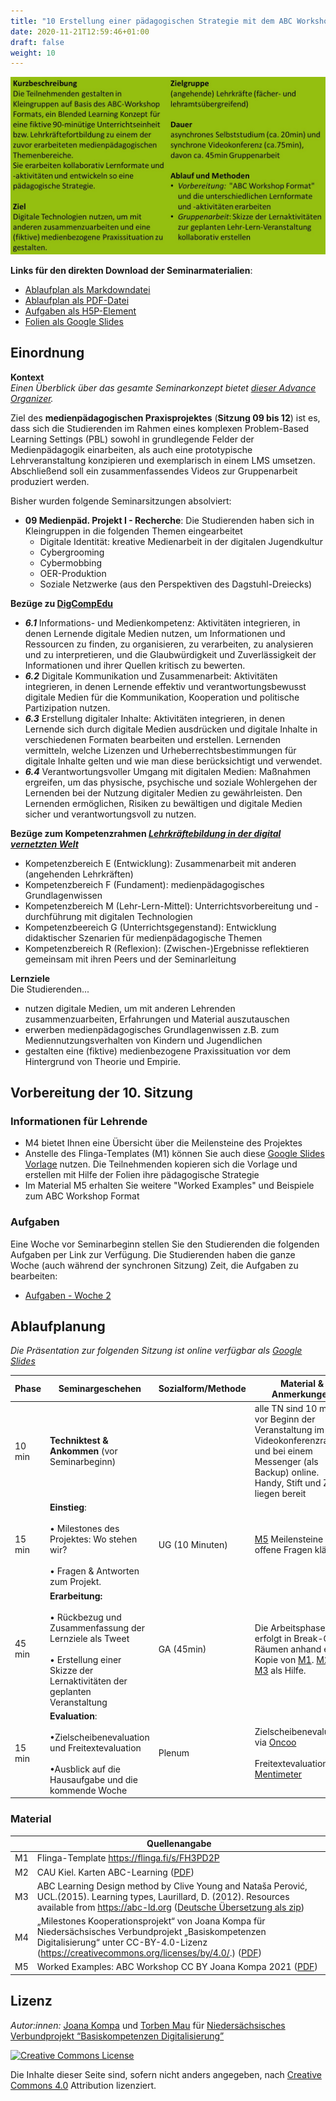 ```yaml
---
title: "10 Erstellung einer pädagogischen Strategie mit dem ABC Workshop Format"
date: 2020-11-21T12:59:46+01:00
draft: false
weight: 10
---
```


![](https://raw.githubusercontent.com/Lehrerbildung/Lehrerbildung.github.io/master/GenutzteBilder/Steckbriefe/steckbrief_10.jpg)

**Links für den direkten Download der Seminarmaterialien**:
* [Ablaufplan als Markdowndatei](https://raw.githubusercontent.com/Lehrerbildung/BKD-github/main/static/mds/10-PaedaKonzept.md)
* [Ablaufplan als PDF-Datei](https://github.com/Lehrerbildung/BKD-github/raw/main/content/PDFs/10-PaedaKonzept.pdf)
* [Aufgaben als H5P-Element](https://github.com/Lehrerbildung/BKD-github/raw/main/content/h5pElemente/10-PaedaKonzept.h5p)
* [Folien als Google Slides](https://docs.google.com/presentation/d/1JAqkCdFw2GGxTtSmocDIXj8cIlHmukLZmDIttbSwUSg/edit?usp=sharing)
<!-- -->

## Einordnung 
**Kontext**   
*Einen Überblick über das gesamte Seminarkonzept bietet [dieser Advance Organizer](https://lehrerbildung.github.io/3_-seminarkonzept/ueberblick/).*

Ziel des **medienpädagogischen Praxisprojektes** (**Sitzung 09 bis 12**) ist es, dass sich die Studierenden im Rahmen eines komplexen Problem-Based Learning Settings (PBL) sowohl in grundlegende Felder der Medienpädagogik einarbeiten, als auch eine prototypische Lehrveranstaltung konzipieren und exemplarisch in einem LMS umsetzen. 
Abschließend soll ein zusammenfassendes Videos zur  Gruppenarbeit produziert werden.


Bisher wurden folgende Seminarsitzungen absolviert:
* **09 Medienpäd. Projekt I - Recherche**: Die Studierenden haben sich in Kleingruppen in die folgenden Themen eingearbeitet 
    * Digitale Identität: kreative Medienarbeit in der digitalen Jugendkultur 
    * Cybergrooming 
    * Cybermobbing 
    * OER-Produktion
    * Soziale Netzwerke (aus den Perspektiven des Dagstuhl-Dreiecks)



**Bezüge zu [DigCompEdu](https://ec.europa.eu/jrc/en/digcompedu)**   
* ***6.1*** Informations- und Medienkompetenz: Aktivitäten integrieren, in denen Lernende digitale Medien nutzen, um Informationen und Ressourcen zu finden, zu organisieren, zu verarbeiten, zu analysieren und zu interpretieren, und die Glaubwürdigkeit und Zuverlässigkeit der Informationen und ihrer Quellen kritisch zu bewerten. 
* ***6.2*** Digitale Kommunikation und Zusammenarbeit: Aktivitäten integrieren, in denen Lernende effektiv und verantwortungsbewusst digitale Medien für die Kommunikation, Kooperation und politische Partizipation nutzen.
* ***6.3***  Erstellung digitaler Inhalte: Aktivitäten integrieren, in denen Lernende sich durch digitale Medien ausdrücken und digitale Inhalte in verschiedenen Formaten bearbeiten und erstellen. Lernenden vermitteln, welche Lizenzen und Urheberrechtsbestimmungen für digitale Inhalte gelten und wie man diese berücksichtigt und verwendet. 
* ***6.4***  Verantwortungsvoller Umgang mit digitalen Medien: Maßnahmen ergreifen, um das physische, psychische und soziale Wohlergehen der Lernenden bei der Nutzung digitaler Medien zu gewährleisten. Den Lernenden ermöglichen, Risiken zu bewältigen und digitale Medien sicher und verantwortungsvoll zu nutzen.

**Bezüge zum Kompetenzrahmen *[Lehrkräftebildung in der digital vernetzten Welt](http://www.lehrerbildungsverbund-niedersachsen.de/index.php?s=KompetenzrahmenLehrkraeftebildunginderdigitalvernetztenWelt)***   

+  Kompetenzbereich E (Entwicklung): Zusammenarbeit mit anderen (angehenden Lehrkräften)
+ Kompetenzbereich F (Fundament): medienpädagogisches Grundlagenwissen
+ Kompetenzbereich M (Lehr-Lern-Mittel): Unterrichtsvorbereitung und -durchführung mit digitalen Technologien
+ Kompetenzbeereich G (Unterrichtsgegenstand): Entwicklung didaktischer Szenarien für medienpädagogische Themen
+ Kompetenzbereich R (Reflexion): (Zwischen-)Ergebnisse reflektieren  gemeinsam mit ihren Peers und der Seminarleitung

 **Lernziele**   
 Die Studierenden... 
 
+ nutzen  digitale Medien, um mit anderen Lehrenden zusammenzuarbeiten, Erfahrungen und Material auszutauschen 
+ erwerben medienpädagogisches Grundlagenwissen  z.B. zum Mediennutzungsverhalten von Kindern und Jugendlichen
+  gestalten  eine (fiktive) medienbezogene Praxissituation vor dem Hintergrund von Theorie und Empirie. 


## Vorbereitung der 10. Sitzung
### Informationen für Lehrende
+ M4 bietet Ihnen eine Übersicht über die Meilensteine des Projektes
+ Anstelle des Flinga-Templates (M1) können Sie auch diese [Google Slides Vorlage](https://docs.google.com/presentation/d/1S828sjl13Hl4RZTDLkiq5IlNy6CU1_GVpDMG6afXat0/edit?usp=sharing) nutzen. Die Teilnehmenden kopieren sich die Vorlage und erstellen mit Hilfe der Folien ihre pädagogische Strategie
+ Im Material M5 erhalten Sie weitere "Worked Examples" und Beispiele zum ABC Workshop Format 


### Aufgaben 

Eine Woche vor Seminarbeginn stellen Sie den Studierenden die folgenden  Aufgaben per Link zur Verfügung. Die Studierenden haben die ganze Woche (auch während der synchronen Sitzung) Zeit, die Aufgaben zu bearbeiten:

* [Aufgaben - Woche 2](https://lehrerbildung.github.io/5_aufgaben/session10_aufgaben_h5p/)



## Ablaufplanung 

*Die Präsentation zur folgenden Sitzung ist online verfügbar als [Google Slides](https://docs.google.com/presentation/d/1JAqkCdFw2GGxTtSmocDIXj8cIlHmukLZmDIttbSwUSg/edit?usp=sharing)*

| Phase | Seminargeschehen | Sozialform/Methode | Material & Anmerkungen |
| -------- | -------- | -------- | -------- |
| 10 min |  **Techniktest & Ankommen** (vor Seminarbeginn) |  |alle TN sind 10 min vor Beginn der Veranstaltung im Videokonferenzraum  und bei einem Messenger (als Backup) online. Handy, Stift und Zettel liegen bereit  |
| 15 min | **Einstieg**: <br></br>  • Milestones des Projektes: Wo stehen wir? <br></br> • Fragen & Antworten zum Projekt. |UG (10 Minuten) | [M5]((https://github.com/Lehrerbildung/BKD-github/raw/main/content/PDFs/10_milestones_cc.pdf)) Meilensteine + offene Fragen klären.|
| 45 min | **Erarbeitung:** <br></br>  • Rückbezug und Zusammenfassung der Lernziele als Tweet <br></br>  • Erstellung einer Skizze der Lernaktivitäten der geplanten Veranstaltung| GA (45min) | Die Arbeitsphase erfolgt in Break-Out-Räumen anhand einer Kopie von [M1](https://flinga.fi/s/FH3PD2P). [M2](https://www.einfachgutelehre.uni-kiel.de/wp-content/uploads/2019/11/Karten_ABC-Learning.pdf) und [M3]((https://abc-ld.org/wp-content/uploads/2021/03/ABC_LD-German-1.zip)) als Hilfe. |
| 15 min | **Evaluation**: <br></br>•Zielscheibenevaluation und Freitextevaluation <br></br>•Ausblick auf die Hausaufgabe und die kommende Woche | Plenum | Zielscheibenevaluation via [Oncoo](https://oncoo.de/oncoo.php) <br></br> Freitextevaluation via [Mentimeter](https://menti.com/)|



### Material 
|  | Quellenangabe | 
| -------- | -------- | 
| M1     | Flinga-Template https://flinga.fi/s/FH3PD2P  | 
| M2     | CAU Kiel. Karten ABC-Learning ([PDF](https://www.einfachgutelehre.uni-kiel.de/wp-content/uploads/2019/11/Karten_ABC-Learning.pdf))  | 
| M3     | ABC Learning Design method by Clive Young and Nataša Perović, UCL.(2015). Learning types, Laurillard, D. (2012). Resources available from https://abc-ld.org ([Deutsche Übersetzung als zip](https://abc-ld.org/wp-content/uploads/2021/03/ABC_LD-German-1.zip)) | | 
| M4  |  „Milestones Kooperationsprojekt“ von Joana Kompa für Niedersächsisches Verbundprojekt „Basiskompetenzen Digitalisierung“ unter CC-BY-4.0-Lizenz (https://creativecommons.org/licenses/by/4.0/.) ([PDF](https://github.com/Lehrerbildung/BKD-github/raw/main/content/PDFs/10_milestones_cc.pdf))| 
| M5 | Worked Examples: ABC Workshop CC BY Joana Kompa 2021 ([PDF](https://github.com/Lehrerbildung/BKD-github/raw/main/content/PDFs/10_Worked_Examples_17.05.21.pdf)) | 





## Lizenz
*Autor:innen:* [Joana Kompa](https://joanakompa.com/) und [Torben Mau](https://www.torbenmau.de) für [Niedersächsisches Verbundprojekt “Basiskompetenzen Digitalisierung”](http://www.lehrerbildungsverbund-niedersachsen.de/index.php?s=ProjektBasiskompetenzenDigitalisierung)

<a rel="license" href="http://creativecommons.org/licenses/by/4.0/"><img alt="Creative Commons License" style="border-width:0" src="https://i.creativecommons.org/l/by/4.0/88x31.png" /></a><br/><p>Die Inhalte dieser Seite sind, sofern nicht anders angegeben, nach <a rel="license" href="http://creativecommons.org/licenses/by/4.0/">Creative Commons 4.0</a> Attribution lizenziert.</p>



